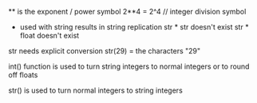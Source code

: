 ** is the exponent / power symbol  2**4 = 2^4
// integer division symbol
* used with string results in string replication 
str * str doesn't exist
str * float doesn't exist

str needs explicit conversion 
str(29) = the characters "29" 

int() function is used to turn string integers to normal integers or to round off floats

str() is used to turn normal integers to string integers